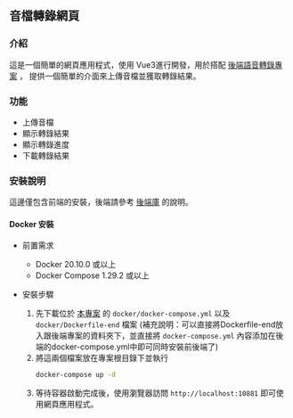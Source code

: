 ## 音檔轉錄網頁

### 介紹

這是一個簡單的網頁應用程式，使用 Vue3進行開發，用於搭配 [後端語音轉錄專案](https://github.com/tommot20077/AudioToText) ，
提供一個簡單的介面來上傳音檔並獲取轉錄結果。

### 功能

- 上傳音檔
- 顯示轉錄結果
- 顯示轉錄進度
- 下載轉錄結果

### 安裝說明

這邊僅包含前端的安裝，後端請參考 [後端庫](https://github.com/tommot20077/AudioToText) 的說明。<br>

#### Docker 安裝

- 前置需求
    - Docker 20.10.0 或以上
    - Docker Compose 1.29.2 或以上

- 安裝步驟
    1. 先下載位於 [本專案](https://github.com/tommot20077/AudioToTextWeb/blob/master/docker) 的
       `docker/docker-compose.yml`
       以及 `docker/Dockerfile-end` 檔案 (補充說明：可以直接將Dockerfile-end放入跟後端專案的資料夾下，並直接將
       `docker-compose.yml` 內容添加在後端的docker-compose.yml中即可同時安裝前後端了)
    2. 將這兩個檔案放在專案根目錄下並執行
       ```bash
       docker-compose up -d
       ```
    3. 等待容器啟動完成後，使用瀏覽器訪問 `http://localhost:10881` 即可使用網頁應用程式。
    